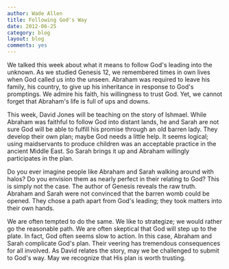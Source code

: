 ```yaml
---
author: Wade Allen
title: Following God's Way
date: 2012-06-25
category: blog
layout: blog
comments: yes
---
```


We talked this week about what it means to follow God's leading into the unknown. As we studied Genesis 12, we remembered times in own lives when God called us into the unseen. Abraham was required to leave his family, his country, to give up his inheritance in response to God's promptings. We admire his faith, his willingness to trust God. Yet, we cannot forget that Abraham's life is full of ups and downs.

This week, David Jones will be teaching on the story of Ishmael. While Abraham was faithful to follow God into distant lands, he and Sarah are not sure God will be able to fulfill his promise through an old barren lady. They develop their own plan; maybe God needs a little help. It seems logical; using maidservants to produce children was an acceptable practice in the ancient Middle East. So Sarah brings it up and Abraham willingly participates in the plan. 

Do you ever imagine people like Abraham and Sarah walking around with halos? Do you envision them as nearly perfect in their relating to God? This is simply not the case. The author of Genesis reveals the raw truth. Abraham and Sarah were not convinced that the barren womb could be opened. They chose a path apart from God's leading; they took matters into their own hands.

We are often tempted to do the same. We like to strategize; we would rather go the reasonable path. We are often skeptical that God will step up to the plate. In fact, God often seems slow to action. In this case, Abraham and Sarah complicate God's plan. Their veering has tremendous consequences for all involved. As David relates the story, may we be challenged to submit to God's way. May we recognize that His plan is worth trusting.
